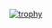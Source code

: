 [![trophy](https://github-profile-trophy.vercel.app/?username=RAD6242)](https://github.com/ryo-ma/github-profile-trophy)
